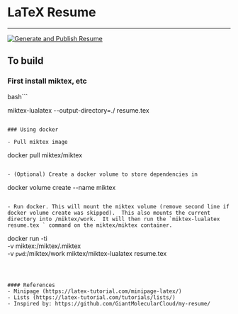 # LaTeX Resume
---
[![Generate and Publish Resume](https://github.com/mm0/resume/actions/workflows/action.yml/badge.svg)](https://github.com/mm0/resume/actions/workflows/action.yml)

## To build 
### First install miktex, etc

bash```

miktex-lualatex --output-directory=./ resume.tex
```

### Using docker

- Pull miktex image
```
docker pull miktex/miktex
```

- (Optional) Create a docker volume to store dependencies in
```
docker volume create --name miktex
```

- Run docker. This will mount the miktex volume (remove second line if docker volume create was skipped).  This also mounts the current directory into /miktex/work.  It will then run the `miktex-lualatex resume.tex ` command on the miktex/miktex container.
```
docker run -ti \
  -v miktex:/miktex/.miktex \
  -v `pwd`:/miktex/work miktex/miktex-lualatex resume.tex
```



#### References
- Minipage (https://latex-tutorial.com/minipage-latex/)
- Lists (https://latex-tutorial.com/tutorials/lists/)
- Inspired by: https://github.com/GiantMolecularCloud/my-resume/



